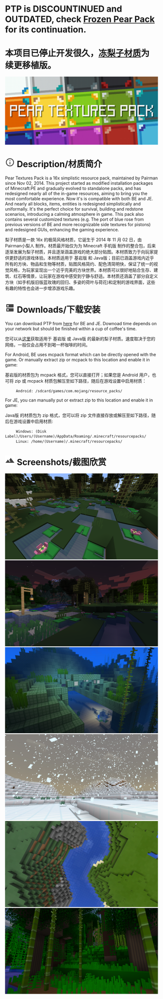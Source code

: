 # PTP is DISCOUNTINUED and OUTDATED, check [Frozen Pear Pack](https://github.com/LIPiston/Frozen_Pear_Pack) for its continuation. 
# 本项目已停止开发很久，[冻梨子材质](https://github.com/LIPiston/Frozen_Pear_Pack)为续更移植版。


![0_title_small](https://raw.githubusercontent.com/Pairman/PTP/master/images/0_title_small.png)


# ![1_description](https://raw.githubusercontent.com/Pairman/PTP/master/images/1_description.png) Description/材质简介


Pear Textures Pack is a 16x simplistic resource pack, maintained by Pairman since Nov 02, 2014. This project started as modified installation packages of Minecraft:PE and gradually evolved to standalone packs, and has redesigned nearly all of the in-game resources, aiming to bring you the most comfortable experience. Now it's is compatible with both BE and JE. And nearly all blocks, items, entities is redesigned simplistically and uniformally. It's the perfect choice for survival, building and redstone scenarios, introducing a calming atmosphere in game. This pack also contains several customized textures (e.g. The port of blue rose from previous versions of BE and more recognizable side textures for pistons) and redesigned GUIs, enhancing the gaming experience. 

梨子材质是一款 16x 的极简风格材质，它诞生于 2014 年 11 月 02 日，由 Pairman小梨人 制作。材质最开始仅为为 Minecraft 手机版 制作的整合包，后来逐渐发展为梨子材质，并且逐渐涵盖游戏的绝大部分贴图。本材质致力于向玩家提供更舒适的游戏体验。本材质适用于 基岩版 和 Java版；目前已涵盖游戏内近乎所有的方块、物品和生物等材质，贴图风格简约、配色清简明快，保证了统一的视觉风格，为玩家呈现出一个近乎完美的方块世界。本材质可以很好地贴合生存、建筑、红石等情景，让玩家在游戏中感受到宁静与舒适。本材质还涵盖了部分自定义方块（如手机版旧版蓝玫瑰的回归、多姿的荷叶与荷花)和定制的游戏界面，这些有趣的特性也会进一步增添游戏乐趣。


# ![2_download](https://raw.githubusercontent.com/Pairman/PTP/master/images/2_download.png) Downloads/下载安装


You can download PTP from [here](https://github.com/Pairman/PTP/tree/master/Pear%20Textures%20Pack) for BE and JE. Downoad time depends on your network but should be finished within a cup of coffee's time. 

您可以从[这里](https://github.com/Pairman/PTP/tree/master/Pear%20Textures%20Pack)获取适用于 基岩版 或 Java版 的最新的梨子材质。速度取决于您的网络，一般仅会占用不到喝一杯咖啡的时间。


For Android, BE uses mcpack format which can be directly opened with the game. Or manually extract zip or mcpack to this location and enable it in game: 

基岩版的材质包为 mcpack 格式，您可以直接打开；如果您是 Android 用户，也可将 zip 或 mcpack 材质包解压至如下路径，随后在游戏设置中启用材质：

```
　　　Android: /sdcard/games/com.mojang/resource_packs/
```


For JE, you can manually put or extract zip to this location and enable it in game: 

Java版 的材质包为 zip 格式，您可以将 zip 文件直接存放或解压至如下路径，随后在游戏设置中启用材质:

```
　　　Windows: (Disk Label)/Users/(Username)/AppData/Roaming/.minecraft/resourcepacks/
　　　Linux: /home/(Username)/.minecraft/resourcepacks/
```


# ![3_screenshot](https://raw.githubusercontent.com/Pairman/PTP/master/images/3_screenshot.png) Screenshots/截图欣赏


![lotus](https://raw.githubusercontent.com/Pairman/PTP/master/images/lotus.png)
![swamp_lantern.png](https://raw.githubusercontent.com/Pairman/PTP/master/images/swamp_lantern.png)
![monument.png](https://raw.githubusercontent.com/Pairman/PTP/master/images/monument.png)
![snow](https://raw.githubusercontent.com/Pairman/PTP/master/images/snow.png)
![river](https://raw.githubusercontent.com/Pairman/PTP/master/images/river.png)
![bamboo_jungle.png](https://raw.githubusercontent.com/Pairman/PTP/master/images/bamboo_jungle.png)
